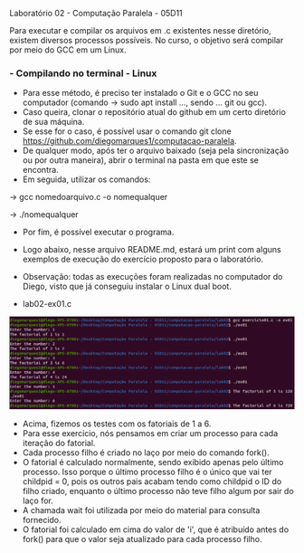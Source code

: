 Laboratório 02 - Computação Paralela - 05D11

Para executar e compilar os arquivos em .c existentes nesse diretório, existem diversos processos possíveis.
No curso, o objetivo será compilar por meio do GCC em um Linux.

### - Compilando no terminal - Linux

- Para esse método, é preciso ter instalado o Git e o GCC no seu computador (comando -> sudo apt install ..., sendo ... git ou gcc).
- Caso queira, clonar o repositório atual do github em um certo diretório de sua máquina.
- Se esse for o caso, é possível usar o comando git clone https://github.com/diegomarques1/computacao-paralela.
- De qualquer modo, após ter o arquivo baixado (seja pela sincronização ou por outra maneira), abrir o terminal na pasta em que este se encontra.
- Em seguida, utilizar os comandos:

-> gcc nomedoarquivo.c -o nomequalquer

-> ./nomequalquer

- Por fim, é possível executar o programa.
- Logo abaixo, nesse arquivo README.md, estará um print com alguns exemplos de execução do exercício proposto para o laboratório.
- Observação: todas as execuções foram realizadas no computador do Diego, visto que já conseguiu instalar o Linux dual boot.

- lab02-ex01.c

![Screenshot](/lab02/print-execucao-ex01.png?raw=true)

- Acima, fizemos os testes com os fatoriais de 1 a 6.
- Para esse exercício, nós pensamos em criar um processo para cada iteração do fatorial.
- Cada processo filho é criado no laço por meio do comando fork().
- O fatorial é calculado normalmente, sendo exibido apenas pelo último processo. Isso porque o último processo filho é o único que vai ter childpid = 0, pois os outros pais acabam tendo como childpid o ID do filho criado, enquanto o último processo não teve filho algum por sair do laço for.
- A chamada wait foi utilizada por meio do material para consulta fornecido.
- O fatorial foi calculado em cima do valor de 'i', que é atribuído antes do fork() para que o valor seja atualizado para cada processo filho.
